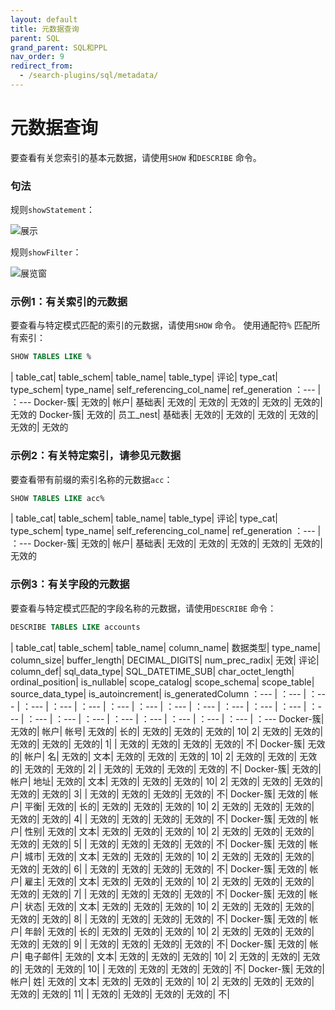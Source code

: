 ```yaml
---
layout: default
title: 元数据查询
parent: SQL
grand_parent: SQL和PPL
nav_order: 9
redirect_from:
  - /search-plugins/sql/metadata/
---
```


# 元数据查询

要查看有关您索引的基本元数据，请使用`SHOW` 和`DESCRIBE` 命令。

### 句法

规则`showStatement`：

![展示]({{site.url}}{{site.baseurl}}/images/showStatement.png)

规则`showFilter`：

![展览窗]({{site.url}}{{site.baseurl}}/images/showFilter.png)

### 示例1：有关索引的元数据

要查看与特定模式匹配的索引的元数据，请使用`SHOW` 命令。
使用通配符`%` 匹配所有索引：

```sql
SHOW TABLES LIKE %
```

| table_cat| table_schem| table_name| table_type| 评论| type_cat| type_schem| type_name| self_referencing_col_name| ref_generation
：--- | ：---
Docker-簇| 无效的| 帐户| 基础表| 无效的| 无效的| 无效的| 无效的| 无效的| 无效的
Docker-簇| 无效的| 员工_nest| 基础表| 无效的| 无效的| 无效的| 无效的| 无效的| 无效的


### 示例2：有关特定索引，请参见元数据

要查看带有前缀的索引名称的元数据`acc`：

```sql
SHOW TABLES LIKE acc%
```

| table_cat| table_schem| table_name| table_type| 评论| type_cat| type_schem| type_name| self_referencing_col_name| ref_generation
：--- | ：---
Docker-簇| 无效的| 帐户| 基础表| 无效的| 无效的| 无效的| 无效的| 无效的| 无效的


### 示例3：有关字段的元数据

要查看与特定模式匹配的字段名称的元数据，请使用`DESCRIBE` 命令：

```sql
DESCRIBE TABLES LIKE accounts
```

| table_cat| table_schem| table_name| column_name| 数据类型| type_name| column_size| buffer_length| DECIMAL_DIGITS| num_prec_radix| 无效| 评论| column_def| sql_data_type| SQL_DATETIME_SUB| char_octet_length| ordinal_position| is_nullable| scope_catalog| scope_schema| scope_table| source_data_type| is_autoincrement| is_generatedColumn
：--- | ：--- | ：--- | ：--- | ：--- | ：--- | ：--- | ：--- | ：--- | ：--- | ：--- | ：--- | ：--- | ：--- | ：--- | ：--- | ：--- | ：--- | ：--- | ：--- | ：--- | ：--- | ：---
Docker-簇| 无效的| 帐户| 帐号| 无效的| 长的| 无效的| 无效的| 无效的| 10| 2| 无效的| 无效的| 无效的| 无效的| 无效的| 1|  | 无效的| 无效的| 无效的| 无效的| 不|
Docker-簇| 无效的| 帐户| 名| 无效的| 文本| 无效的| 无效的| 无效的| 10| 2| 无效的| 无效的| 无效的| 无效的| 无效的| 2|  | 无效的| 无效的| 无效的| 无效的| 不| 
Docker-簇| 无效的| 帐户| 地址| 无效的| 文本| 无效的| 无效的| 无效的| 10| 2| 无效的| 无效的| 无效的| 无效的| 无效的| 3|  | 无效的| 无效的| 无效的| 无效的| 不| 
Docker-簇| 无效的| 帐户| 平衡| 无效的| 长的| 无效的| 无效的| 无效的| 10| 2| 无效的| 无效的| 无效的| 无效的| 无效的| 4|  | 无效的| 无效的| 无效的| 无效的| 不| 
Docker-簇| 无效的| 帐户| 性别| 无效的| 文本| 无效的| 无效的| 无效的| 10| 2| 无效的| 无效的| 无效的| 无效的| 无效的| 5|  | 无效的| 无效的| 无效的| 无效的| 不| 
Docker-簇| 无效的| 帐户| 城市| 无效的| 文本| 无效的| 无效的| 无效的| 10| 2| 无效的| 无效的| 无效的| 无效的| 无效的| 6|  | 无效的| 无效的| 无效的| 无效的| 不| 
Docker-簇| 无效的| 帐户| 雇主| 无效的| 文本| 无效的| 无效的| 无效的| 10| 2| 无效的| 无效的| 无效的| 无效的| 无效的| 7|  | 无效的| 无效的| 无效的| 无效的| 不| 
Docker-簇| 无效的| 帐户| 状态| 无效的| 文本| 无效的| 无效的| 无效的| 10| 2| 无效的| 无效的| 无效的| 无效的| 无效的| 8|  | 无效的| 无效的| 无效的| 无效的| 不| 
Docker-簇| 无效的| 帐户| 年龄| 无效的| 长的| 无效的| 无效的| 无效的| 10| 2| 无效的| 无效的| 无效的| 无效的| 无效的| 9|  | 无效的| 无效的| 无效的| 无效的| 不| 
Docker-簇| 无效的| 帐户| 电子邮件| 无效的| 文本| 无效的| 无效的| 无效的| 10| 2| 无效的| 无效的| 无效的| 无效的| 无效的| 10|  | 无效的| 无效的| 无效的| 无效的| 不| 
Docker-簇| 无效的| 帐户| 姓| 无效的| 文本| 无效的| 无效的| 无效的| 10| 2| 无效的| 无效的| 无效的| 无效的| 无效的| 11|  | 无效的| 无效的| 无效的| 无效的| 不| 

